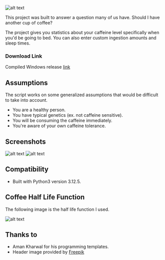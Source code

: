 ![alt text](https://github.com/Eliya-G/coffee-o-clock/blob/main/.github_images/Header%20Image.png)

This project was built to answer a question many of us have. Should I have another cup of coffee? 

The project gives you statistics about your caffeine level specifically when you'd be going to bed.
You can also enter custom ingestion amounts and sleep times.
### Download Link
Compiled Windows release [link](https://github.com/Eliya-G/coffee-o-clock/releases/latest)
## Assumptions 
The script works on some generalized assumptions that would be difficult to take into account.

- You are a healthy person.
- You have typical genetics (ex. not caffeine sensitive).
- You will be consuming the caffeine immediately.
- You're aware of your own caffeine tolerance.

## Screenshots
![alt text](https://github.com/Eliya-G/coffee-o-clock/blob/main/.github_images/regular_mode.png)
![alt text](https://github.com/Eliya-G/coffee-o-clock/blob/main/.github_images/custom_mode.png)

## Compatibility
- Built with Python3 version 3.12.5.

## Coffee Half Life Function
The following image is the half life function I used.

![alt text](https://github.com/Eliya-G/coffee-o-clock/blob/main/.github_images/coffee_function.png)

## Thanks to
- Aman Kharwal for his programming templates.
- Header image provided by [Freepik](https://www.freepik.com)
